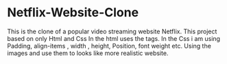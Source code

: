 # Netflix-Website-Clone
This is the clone of a popular video streaming website Netflix.
This project based on only Html and Css
In the html uses the tags.
In the Css i am using Padding, align-items , width , height, Position, font weight etc.
Using the images and use them to looks like more realistic website.

